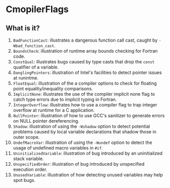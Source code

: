 # CmopilerFlags

## What is it?
1. `BadFunctionCast`: illustrates a dangerous function call cast, caught
    by `-Wbad_function_cast`.
1. `BoundsCheck`: illustration of runtime array bounds checking for
    Fortran code.
1. `ConstQual`: illustrates bugs caused by type casts that drop the `const`
    qualifier of a variable.
1. `DanglingPointers`: illustration of Intel's facilities to detect
    pointer issues at runintme.
1. `FloatEqual`: illustration of the a compiler options to check for
    floating point equality/inequality comparisons.
1. `ImplicitNone`: illustrates the use of the compiler implicit none flag
    to catch type errors due to implicit typing in Fortran.
1. `IntegerOverflow`: illustrates how to use a compiler flag to trap
    integer overflow at runtime for a C application.
1. `NullPointer`: illustration of how to use GCC's sanitizer to generate
    errors on NULL pointer dereferencing.
1. `Shadow`: illustration of using the `-Wshadow` option to detect
    potential problems caused by local variable declarations that shadow
    those in outer scope.
1. `UndefMacroVar`: illustration of using the `-Wundef` option to detect
    the usage of undefined macro variables in `#if`.
1. `UninitializedVariable`: illustration of bug introduced by an
    uninitialized stack variable.
1. `UnspecifiedOrder`: illustration of bug introduced by unspecified
    execution order.
1. `UnusedVariable`: illustration of how detecting unused variables may
    help spot bugs.
